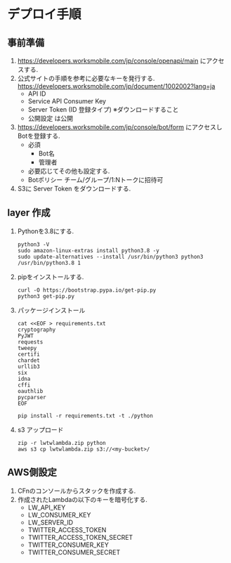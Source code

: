 # デプロイ手順

## 事前準備
1. https://developers.worksmobile.com/jp/console/openapi/main にアクセスする.
1. 公式サイトの手順を参考に必要なキーを発行する. https://developers.worksmobile.com/jp/document/1002002?lang=ja
    - API ID
    - Service API Consumer Key
    - Server Token (ID 登録タイプ) ※ダウンロードすること
    - 公開設定 は公開
1. https://developers.worksmobile.com/jp/console/bot/form にアクセスしBotを登録する.
    - 必須
        - Bot名
        - 管理者
    - 必要応じてその他も設定する.
    - Botポリシー チーム/グループ/1:Nトークに招待可
1. S3に Server Token をダウンロードする.

## layer 作成
1. Pythonを3.8にする.
    ```shell
    python3 -V
    sudo amazon-linux-extras install python3.8 -y
    sudo update-alternatives --install /usr/bin/python3 python3 /usr/bin/python3.8 1
    ```
1. pipをインストールする.
    ```shell
    curl -O https://bootstrap.pypa.io/get-pip.py
    python3 get-pip.py
    ```
1. パッケージインストール
    ```shell
    cat <<EOF > requirements.txt
    cryptography
    PyJWT
    requests
    tweepy
    certifi
    chardet
    urllib3
    six
    idna
    cffi
    oauthlib
    pycparser
    EOF
    
    pip install -r requirements.txt -t ./python
    ```
1. s3 アップロード
    ```shell
    zip -r lwtwlambda.zip python
    aws s3 cp lwtwlambda.zip s3://<my-bucket>/
    ```

## AWS側設定
1. CFnのコンソールからスタックを作成する.
2. 作成されたLambdaの以下のキーを暗号化する.
   - LW_API_KEY
   - LW_CONSUMER_KEY
   - LW_SERVER_ID
   - TWITTER_ACCESS_TOKEN
   - TWITTER_ACCESS_TOKEN_SECRET
   - TWITTER_CONSUMER_KEY
   - TWITTER_CONSUMER_SECRET